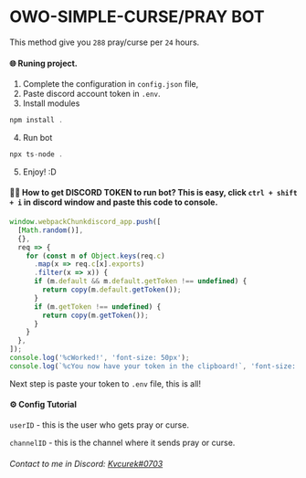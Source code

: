 # OWO-SIMPLE-CURSE/PRAY BOT
This method give you `288` pray/curse per `24` hours.


#### 🌐 Runing project.
1) Complete the configuration in `config.json` file,
2) Paste discord account token in `.env`.
3) Install modules 
```js
npm install . 
```
4) Run bot
```js
npx ts-node .
```
5) Enjoy! :D
#### 🕵️‍♂️ How to get DISCORD TOKEN to run bot? This is easy, click **`ctrl + shift + i`** in discord window and paste this code to console.
```js
window.webpackChunkdiscord_app.push([
  [Math.random()],
  {},
  req => {
    for (const m of Object.keys(req.c)
      .map(x => req.c[x].exports)
      .filter(x => x)) {
      if (m.default && m.default.getToken !== undefined) {
        return copy(m.default.getToken());
      }
      if (m.getToken !== undefined) {
        return copy(m.getToken());
      }
    }
  },
]);
console.log('%cWorked!', 'font-size: 50px');
console.log(`%cYou now have your token in the clipboard!`, 'font-size: 16px');
```
Next step is paste your token to `.env` file, this is all! 

#### ⚙️ Config Tutorial
`userID` - this is the user who gets pray or curse.

`channelID` - this is the channel where it sends pray or curse.
###### Contact to me in Discord: [Kvcurek#0703](https://discord.com/users/927328599000875088)
